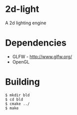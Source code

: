 2d-light
========

A 2d lighting engine

Dependencies
============

*   GLFW - http://www.glfw.org/
*   OpenGL

Building
========

    $ mkdir bld
    $ cd bld
    $ cmake ../
    $ make

